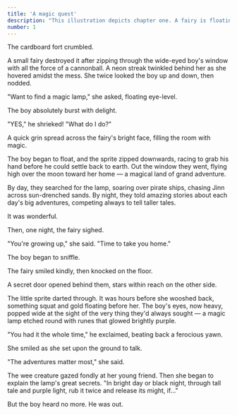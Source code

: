 ```yaml
---
title: 'A magic quest'
description: "This illustration depicts chapter one. A fairy is floating just off center, hands outstretched, fingers pointing downward. A golden lamp, etched with runes, floats before her. It's glowing, and hovers just beyond a young boy's fingertips. He looks upon it, jaw agape, in wonder. The fairy has dark black hair, with a single streak of white, and eyes that glow a light metallic blue. She's beaming and is dressed in a simple white top and purple leggings. The calves and feet are seem to glow with white strips of electricity. Her four wings — two long, two short — feature long, sharp, glowing blue veins. They follow the wing's angular contours with sharp turns and end in small open circles. Glowing white-yellow fairy dust twinkles all around her. The boy, who's mouth hangs open, is wearing a mint green hooded sweatshirt. It has yellow and white stripes on it. The two are inside a cozy wooden treehouse. A sky full of stars is spied through a magical door that's opened just the pair. The room is warm and friendly and full of mystery. To thier left hangs a yellow and purple paper lantern. A squat, two-shelf bookcase stands beneath it and a big, upholstered brown chair stands in front of it. It's draped by a blue blanket. A blue rug stretches under the chair, an open book upon it. To the pair's right hang two bookshelves. They're full of books, a wild green plant, bottles, and a thick well-worn white candle that's dripping with wax. A boat's steering wheel is leaning against the wall beneath them."
number: 1
---
```


The cardboard fort crumbled.

A small fairy destroyed it after zipping through the wide-eyed boy's window with all the force of a cannonball. A neon streak twinkled behind her as she hovered amidst the mess. She twice looked the boy up and down, then nodded.

"Want to find a magic lamp," she asked, floating eye-level. 

The boy absolutely burst with delight.

"YES," he shrieked! "What do I do?"

A quick grin spread across the fairy's bright face, filling the room with magic. 

The boy began to float, and the sprite zipped downwards, racing to grab his hand before he could settle back to earth. Out the window they went, flying high over the moon toward her home — a magical land of grand adventure. 

By day, they searched for the lamp, soaring over pirate ships, chasing Jinn across sun-drenched sands. By night, they told amazing stories about each day's big adventures, competing always to tell taller tales. 

It was wonderful.

Then, one night, the fairy sighed. 

"You're growing up," she said. "Time to take you home." 

The boy began to sniffle.

The fairy smiled kindly, then knocked on the floor. 

A secret door opened behind them, stars within reach on the other side.

The little sprite darted through. It was hours before she wooshed back, something squat and gold floating before her. The boy's eyes, now heavy, popped wide at the sight of the very thing they'd always sought — a magic lamp etched round with runes that glowed brightly purple. 

"You had it the whole time," he exclaimed, beating back a ferocious yawn.

She smiled as she set upon the ground to talk.

"The adventures matter most," she said. 

The wee creature gazed fondly at her young friend. Then she began to explain the lamp's great secrets. "In bright day or black night, through tall tale and purple light, rub it twice and release its might, if..." 

But the boy heard no more. He was out.
